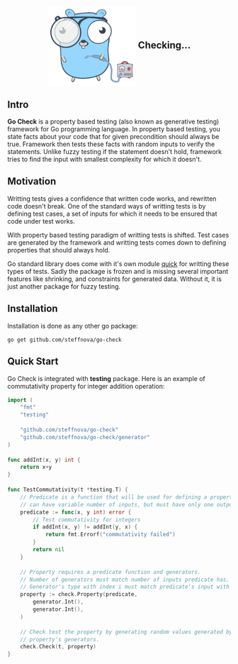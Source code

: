 
<h2 align="center">
  <img align="center" src="docs/resources/gopher-checking.svg" alt="fast-check logo" width=200px /> 
  Checking...
</h2>

## Intro

**Go Check** is a property based testing (also known as generative testing) framework for Go programming language. In property based testing, you state facts about your code that for given precondition should always be true. Framework then tests these facts with random inputs to verify the statements. Unlike fuzzy testing if the statement doesn't hold, framework tries to find the input with smallest complexity for which it doesn't. 
## Motivation

Writting tests gives a confidence that written code works, and rewritten code doesn't break. One of the standard ways of writting tests is by defining test cases, a set of inputs for which it needs to be ensured that code under test works.

With property based testing paradigm of writting tests is shifted. Test cases are generated by the framework and writting tests comes down to defining properties that should always hold.

Go standard library does come with it's own module [quick](https://pkg.go.dev/testing/quick) for writting these types of tests. Sadly the package is frozen and is missing several important features like shrinking, and constraints for generated data. Without it, it is just another package for fuzzy testing.

## Installation
Installation is done as any other go package:
```
go get github.com/steffnova/go-check
```
## Quick Start

Go Check is integrated with **testing** package. Here is an example of commutativity property for integer addition operation:

```go
import (
    "fmt"
    "testing"

    "github.com/steffnova/go-check"
    "github.com/steffnova/go-check/generator"
)

func addInt(x, y) int {
    return x+y
}

func TestCommutativity(t *testing.T) {
    // Predicate is a function that will be used for defining a property. Predicate
    // can have variable number of inputs, but must have only one output of type error
    predicate := func(x, y int) error {
        // Test commutativity for integers
        if addInt(x, y) != addInt(y, x) {
            return fmt.Errorf("commutativity failed")
        }
        return nil
    }

    // Property requires a predicate function and generators. 
    // Number of generators must match number of inputs predicate has.
    // Generator's type with index i must match predicate's input with index i.
    property := check.Property(predicate,
        generator.Int(), 
        generator.Int(),
    )

    // Check test the property by generating random values generated by 
    // property's generators. 
    check.Check(t, property)
}
```

